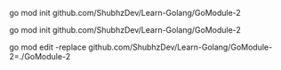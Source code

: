 go mod init github.com/ShubhzDev/Learn-Golang/GoModule-2

go mod init github.com/ShubhzDev/Learn-Golang/GoModule-2

go mod edit -replace github.com/ShubhzDev/Learn-Golang/GoModule-2=./GoModule-2